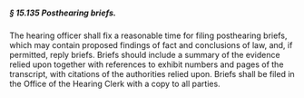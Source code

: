 ##### § 15.135 Posthearing briefs. #####

The hearing officer shall fix a reasonable time for filing posthearing briefs, which may contain proposed findings of fact and conclusions of law, and, if permitted, reply briefs. Briefs should include a summary of the evidence relied upon together with references to exhibit numbers and pages of the transcript, with citations of the authorities relied upon. Briefs shall be filed in the Office of the Hearing Clerk with a copy to all parties.